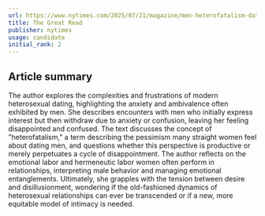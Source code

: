 ```yaml
---
url: https://www.nytimes.com/2025/07/21/magazine/men-heterofatalism-dating-relationships.html
title: The Great Read
publisher: nytimes
usage: candidate
initial_rank: 2
---
```

## Article summary
The author explores the complexities and frustrations of modern heterosexual dating, highlighting the anxiety and ambivalence often exhibited by men. She describes encounters with men who initially express interest but then withdraw due to anxiety or confusion, leaving her feeling disappointed and confused. The text discusses the concept of "heterofatalism," a term describing the pessimism many straight women feel about dating men, and questions whether this perspective is productive or merely perpetuates a cycle of disappointment. The author reflects on the emotional labor and hermeneutic labor women often perform in relationships, interpreting male behavior and managing emotional entanglements. Ultimately, she grapples with the tension between desire and disillusionment, wondering if the old-fashioned dynamics of heterosexual relationships can ever be transcended or if a new, more equitable model of intimacy is needed.
